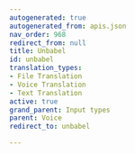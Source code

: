 ```yaml
---
autogenerated: true
autogenerated_from: apis.json
nav_order: 968
redirect_from: null
title: Unbabel
id: unbabel
translation_types:
- File Translation
- Voice Translation
- Text Translation
active: true
grand_parent: Input types
parent: Voice
redirect_to: unbabel

---
```


